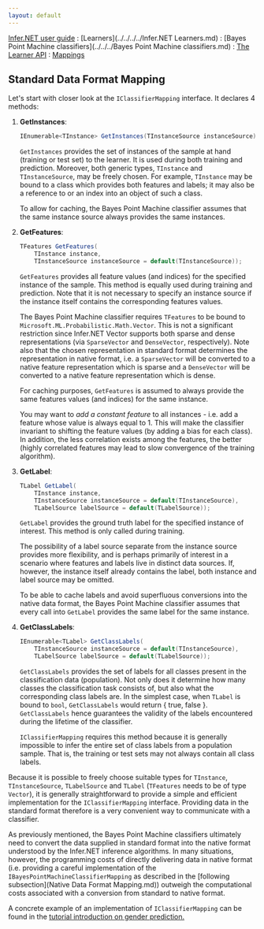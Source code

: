```yaml
---
layout: default 
--- 
```

[Infer.NET user guide](../../../../index.md) : [Learners](../../../../Infer.NET Learners.md) : [Bayes Point Machine classifiers](../../../Bayes Point Machine classifiers.md) : [The Learner API](../../API.md) : [Mappings](../Mappings.md)

## Standard Data Format Mapping

Let's start with closer look at the `IClassifierMapping` interface. It declares 4 methods:

1.  **GetInstances**:

    ```csharp
    IEnumerable<TInstance> GetInstances(TInstanceSource instanceSource);
    ```  
    `GetInstances` provides the set of instances of the sample at hand (training or test set) to the learner. It is used during both training and prediction. Moreover, both generic types, `TInstance` and `TInstanceSource`, may be freely chosen. For example, `TInstance` may be bound to a class which provides both features and labels; it may also be a reference to or an index into an object of such a class.

    To allow for caching, the Bayes Point Machine classifier assumes that the same instance source always provides the same instances. 

2.  **GetFeatures**:

    ```csharp
    TFeatures GetFeatures(  
        TInstance instance,   
        TInstanceSource instanceSource = default(TInstanceSource));
    ```
    `GetFeatures` provides all feature values (and indices) for the specified instance of the sample. This method is equally used during training and prediction. Note that it is not necessary to specify an instance source if the instance itself contains the corresponding features values.

    The Bayes Point Machine classifier requires `TFeatures` to be bound to `Microsoft.ML.Probabilistic.Math.Vector`. This is not a significant restriction since Infer.NET Vector supports both sparse and dense representations (via `SparseVector` and `DenseVector`, respectively). Note also that the chosen representation in standard format determines the representation in native format, i.e. a `SparseVector` will be converted to a native feature representation which is sparse and a `DenseVector` will be converted to a native feature representation which is dense.

    For caching purposes, `GetFeatures` is assumed to always provide the same features values (and indices) for the same instance.

    You may want to _add a constant feature_ to all instances - i.e. add a feature whose value is always equal to 1. This will make the classifier invariant to shifting the feature values (by adding a bias for each class). In addition, the less correlation exists among the features, the better (highly correlated features may lead to slow convergence of the training algorithm). 

3.  **GetLabel**:

    ```csharp
    TLabel GetLabel(  
        TInstance instance,   
        TInstanceSource instanceSource = default(TInstanceSource),   
        TLabelSource labelSource = default(TLabelSource));
    ```

    `GetLabel` provides the ground truth label for the specified instance of interest. This method is only called during training.

    The possibility of a label source separate from the instance source provides more flexibility, and is perhaps primarily of interest in a scenario where features and labels live in distinct data sources. If, however, the instance itself already contains the label, both instance and label source may be omitted.

    To be able to cache labels and avoid superfluous conversions into the native data format, the Bayes Point Machine classifier assumes that every call into `GetLabel` provides the same label for the same instance. 

4.  **GetClassLabels**:

    ```csharp
    IEnumerable<TLabel> GetClassLabels(  
        TInstanceSource instanceSource = default(TInstanceSource),   
        TLabelSource labelSource = default(TLabelSource));
    ```

    `GetClassLabels` provides the set of labels for all classes present in the classification data (population). Not only does it determine how many classes the classification task consists of, but also what the corresponding class labels are. In the simplest case, when `TLabel` is bound to `bool`, `GetClassLabels` would return { true, false }. `GetClassLabels` hence guarantees the validity of the labels encountered during the lifetime of the classifier.

    `IClassifierMapping` requires this method because it is generally impossible to infer the entire set of class labels from a population sample. That is, the training or test sets may not always contain all class labels.

Because it is possible to freely choose suitable types for `TInstance`, `TInstanceSource`, `TLabelSource` and `TLabel` (`TFeatures` needs to be of type `Vector`), it is generally straightforward to provide a simple and efficient implementation for the `IClassifierMapping` interface. Providing data in the standard format therefore is a very convenient way to communicate with a classifier.

As previously mentioned, the Bayes Point Machine classifiers ultimately need to convert the data supplied in standard format into the native format understood by the Infer.NET inference algorithms. In many situations, however, the programming costs of directly delivering data in native format (i.e. providing a careful implementation of the `IBayesPointMachineClassifierMapping` as described in the [following subsection](Native Data Format Mapping.md)) outweigh the computational costs associated with a conversion from standard to native format.

A concrete example of an implementation of `IClassifierMapping` can be found in the [tutorial introduction on gender prediction.](../../Introduction.md)
